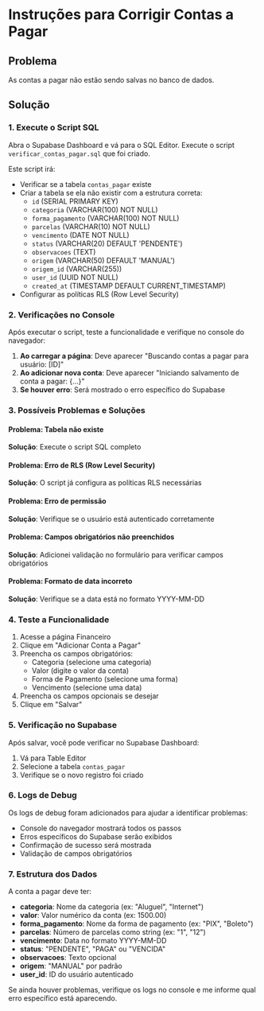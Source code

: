 # Instruções para Corrigir Contas a Pagar

## Problema
As contas a pagar não estão sendo salvas no banco de dados.

## Solução

### 1. Execute o Script SQL
Abra o Supabase Dashboard e vá para o SQL Editor. Execute o script `verificar_contas_pagar.sql` que foi criado.

Este script irá:
- Verificar se a tabela `contas_pagar` existe
- Criar a tabela se ela não existir com a estrutura correta:
  - `id` (SERIAL PRIMARY KEY)
  - `categoria` (VARCHAR(100) NOT NULL)
  - `forma_pagamento` (VARCHAR(100) NOT NULL)
  - `parcelas` (VARCHAR(10) NOT NULL)
  - `vencimento` (DATE NOT NULL)
  - `status` (VARCHAR(20) DEFAULT 'PENDENTE')
  - `observacoes` (TEXT)
  - `origem` (VARCHAR(50) DEFAULT 'MANUAL')
  - `origem_id` (VARCHAR(255))
  - `user_id` (UUID NOT NULL)
  - `created_at` (TIMESTAMP DEFAULT CURRENT_TIMESTAMP)
- Configurar as políticas RLS (Row Level Security)

### 2. Verificações no Console
Após executar o script, teste a funcionalidade e verifique no console do navegador:

1. **Ao carregar a página**: Deve aparecer "Buscando contas a pagar para usuário: [ID]"
2. **Ao adicionar nova conta**: Deve aparecer "Iniciando salvamento de conta a pagar: {...}"
3. **Se houver erro**: Será mostrado o erro específico do Supabase

### 3. Possíveis Problemas e Soluções

#### Problema: Tabela não existe
**Solução**: Execute o script SQL completo

#### Problema: Erro de RLS (Row Level Security)
**Solução**: O script já configura as políticas RLS necessárias

#### Problema: Erro de permissão
**Solução**: Verifique se o usuário está autenticado corretamente

#### Problema: Campos obrigatórios não preenchidos
**Solução**: Adicionei validação no formulário para verificar campos obrigatórios

#### Problema: Formato de data incorreto
**Solução**: Verifique se a data está no formato YYYY-MM-DD

### 4. Teste a Funcionalidade

1. Acesse a página Financeiro
2. Clique em "Adicionar Conta a Pagar"
3. Preencha os campos obrigatórios:
   - Categoria (selecione uma categoria)
   - Valor (digite o valor da conta)
   - Forma de Pagamento (selecione uma forma)
   - Vencimento (selecione uma data)
4. Preencha os campos opcionais se desejar
5. Clique em "Salvar"

### 5. Verificação no Supabase

Após salvar, você pode verificar no Supabase Dashboard:
1. Vá para Table Editor
2. Selecione a tabela `contas_pagar`
3. Verifique se o novo registro foi criado

### 6. Logs de Debug

Os logs de debug foram adicionados para ajudar a identificar problemas:
- Console do navegador mostrará todos os passos
- Erros específicos do Supabase serão exibidos
- Confirmação de sucesso será mostrada
- Validação de campos obrigatórios

### 7. Estrutura dos Dados

A conta a pagar deve ter:
- **categoria**: Nome da categoria (ex: "Aluguel", "Internet")
- **valor**: Valor numérico da conta (ex: 1500.00)
- **forma_pagamento**: Nome da forma de pagamento (ex: "PIX", "Boleto")
- **parcelas**: Número de parcelas como string (ex: "1", "12")
- **vencimento**: Data no formato YYYY-MM-DD
- **status**: "PENDENTE", "PAGA" ou "VENCIDA"
- **observacoes**: Texto opcional
- **origem**: "MANUAL" por padrão
- **user_id**: ID do usuário autenticado

Se ainda houver problemas, verifique os logs no console e me informe qual erro específico está aparecendo. 